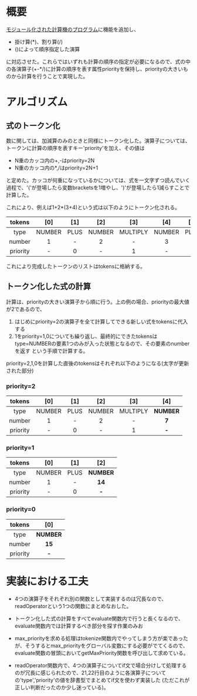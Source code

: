 # 概要
[モジュール化された計算機のプログラム](https://github.com/xharaken/step2/blob/master/modularized_calculator.py)に機能を追加し、

* 掛け算(*)、割り算(/)
* ()によって順序指定した演算

に対応させた。これらではいずれも計算の順序の指定が必要になるので、式の中の各演算子(+-*/)に計算の順序を表す属性priorityを保持し、priorityの大きいものから計算を行うことで実現した。

# アルゴリズム
## 式のトークン化
数に関しては、加減算のみのときと同様にトークン化した。演算子については、トークンに計算の順序を表すキー\'priority\'を加え、その値は

* N重のカッコ内の+,-はpriority=2N
* N重のカッコ内の*,/はpriority=2N+1

と定めた。カッコが何重になっているかについては、式を一文字ずつ読んでいく過程で、\'(\'が登場したら変数bracketsを1増やし、\')\'が登場したら1減らすことで計算した。

これにより、例えば1+2*(3+4)という式は以下のようにトークン化される。

|tokens|\[0\]|\[1\]|\[2\]|\[3\]|\[4\]|\[5\]|\[6\]|
|:----:|:----:|:----:|:----:|:----:|:----:|:----:|:----:|
|type|NUMBER|PLUS|NUMBER|MULTIPLY|NUMBER|PLUS|NUMBER|
|number|1|-|2|-|3|-|4|
|priority|-|0|-|1|-|2|-|

これにより完成したトークンのリストはtokensに格納する。

## トークン化した式の計算
計算は、priorityの大きい演算子から順に行う。上の例の場合、priorityの最大値が2であるので、
1. はじめにpriority=2の演算子を全て計算してできる新しい式をtokensに代入する
2. 1をpriority=1,0についても繰り返し、最終的にできたtokensはtype=NUMBERの要素1つのみが入った状態となるので、その要素のnumberを返す
という手順で計算する。

priority=2,1,0を計算した直後のtokensはそれぞれ以下のようになる(太字が更新された部分)

### priority=2

|tokens|\[0\]|\[1\]|\[2\]|\[3\]|\[4\]|
|:----:|:----:|:----:|:----:|:----:|:----:|
|type|NUMBER|PLUS|NUMBER|MULTIPLY|**NUMBER**|
|number|1|-|2|-|**7**|
|priority|-|0|-|1|**-**|

### priority=1

|tokens|\[0\]|\[1\]|\[2\]|
|:----:|:----:|:----:|:----:|
|type|NUMBER|PLUS|**NUMBER**|
|number|1|-|**14**|
|priority|-|0|**-**|

### priority=0

tokens|\[0\]|
|:----:|:----:|
|type|**NUMBER**|
|number|**15**|
|priority|**-**|

# 実装における工夫
* 4つの演算子をそれぞれ別の関数として実装するのは冗長なので、readOperatorという1つの関数にまとめなおした。

* トークン化した式の計算をすべてevaluate関数内で行うと長くなるので、evaluate関数内では計算するべき部分を探す作業のみお

* max_priorityを求める処理はtokenize関数内でやってしまう方が楽であったが、そうするとmax_priorityをグローバル変数にする必要がでてくるので、evaluate関数の冒頭においてgetMaxPriority関数を呼び出して求めている。

* readOperator関数内で、4つの演算子についてif文で場合分けして処理するのが冗長に感じられたので、21,22行目のように各演算子についての'type','priority'の値を辞書型でまとめてif文を使わず実装した (ただこれが正しい判断だったのか少し迷っている)。